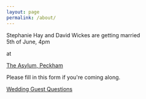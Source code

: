 ```yaml
---
layout: page
permalink: /about/
---
```


<section class="center">
Stephanie Hay and David Wickes are getting married

<div class="highlight-center">5th of June, 4pm</div>

at

<p class="highlight-center">
<a href="http://asylumlondon.org/">The Asylum, Peckham</a>
</p>
</section>

<section class="center">
<p>Please fill in this form if you're coming along.</p>
<p><a class="typeform-share button" href="https://gypsydave5.typeform.com/to/jyiNTa" data-mode="1" target="_blank">Wedding Guest Questions</a>
<script>(function(){var qs,js,q,s,d=document,gi=d.getElementById,ce=d.createElement,gt=d.getElementsByTagName,id='typef_orm',b='https://s3-eu-west-1.amazonaws.com/share.typeform.com/';if(!gi.call(d,id)){js=ce.call(d,'script');js.id=id;js.src=b+'share.js';q=gt.call(d,'script')[0];q.parentNode.insertBefore(js,q)}id=id+'_';if(!gi.call(d,id)){qs=ce.call(d,'link');qs.rel='stylesheet';qs.id=id;qs.href=b+'share-button.css';s=gt.call(d,'head')[0];s.appendChild(qs,s)}})()</script></p>

